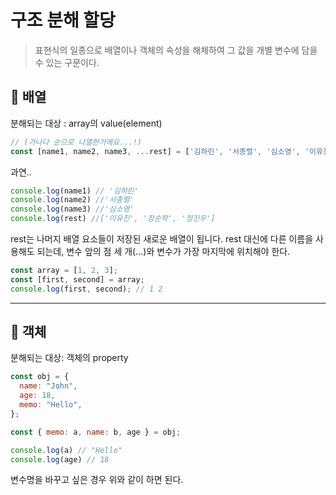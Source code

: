 # 구조 분해 할당


> 표현식의 일종으로 배열이나 객체의 속성을 해체하여 그 값을 개별 변수에 담을 수 있는 구문이다.


## 📌 배열
분해되는 대상 : array의 value(element)
```javascript
// (가나다 순으로 나열한거에요...!) 
const [name1, name2, name3, ...rest] = ['김하린', '서종렬', '심소영', '이유진', '장순학', '정진우'];
```
과연..
```javascript
console.log(name1) // '김하린'
console.log(name2) //'서종렬'
console.log(name3) //'심소영'
console.log(rest) //['이유진', '장순학', '정진우']
```
rest는 나머지 배열 요소들이 저장된 새로운 배열이 됩니다. rest 대신에 다른 이름을 사용해도 되는데, 변수 앞의 점 세 개(...)와 변수가 가장 마지막에 위치해야 한다.



```javascript
const array = [1, 2, 3];
const [first, second] = array;
console.log(first, second); // 1 2
```
***
## 📌 객체
분해되는 대상: 객체의 property
```javascript
const obj = {
  name: "John",
  age: 18,
  memo: "Hello",
};

const { memo: a, name: b, age } = obj;

console.log(a) // "Hello"
console.log(age) // 18
```
변수명을 바꾸고 싶은 경우 위와 같이 하면 된다.